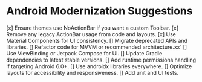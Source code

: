# Android Modernization Suggestions

[x] Ensure themes use NoActionBar if you want a custom Toolbar.
[x] Remove any legacy ActionBar usage from code and layouts.
[x] Use Material Components for UI consistency.
[] Migrate deprecated APIs and libraries.
[] Refactor code for MVVM or recommended architecture.xx`
[] Use ViewBinding or Jetpack Compose for UI.
[] Update Gradle dependencies to latest stable versions.
[] Add runtime permissions handling if targeting Android 6.0+.
[] Use androidx libraries everywhere.
[] Optimize layouts for accessibility and responsiveness.
[] Add unit and UI tests.